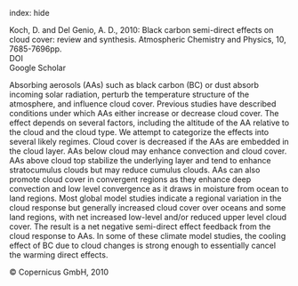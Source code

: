 index: hide

<div class="Citation">

  <div class="Citation-body">
    <div class="Citation-text">Koch, D. and Del Genio, A. D., 2010: Black carbon semi-direct effects on cloud cover: review and synthesis. <span class="Article-journal">Atmospheric Chemistry and Physics, </span><span class="Article-volume">10, </span>7685-7696pp.</div>
    <div class="Citation-links">
      <div class="CitationLink" data-href="https://doi.org/10.5194/acp-10-7685-2010">
        <div class="CitationLink-icon CitationLink-Doi"></div>
        <div class="CitationLink-text">DOI</div>
      </div>
      <div class="CitationLink" data-href="https://scholar.google.com/scholar?q=10.5194/acp-10-7685-2010">
        <div class="CitationLink-icon CitationLink-Scholar"></div>
        <div class="CitationLink-text">Google Scholar</div>
      </div>
    </div>
  </div>
</div>

Absorbing aerosols (AAs) such as black carbon (BC) or dust absorb incoming solar radiation, perturb the temperature structure of the atmosphere, and influence cloud cover. Previous studies have described conditions under which AAs either increase or decrease cloud cover. The effect depends on several factors, including the altitude of the AA relative to the cloud and the cloud type. We attempt to categorize the effects into several likely regimes. Cloud cover is decreased if the AAs are embedded in the cloud layer. AAs below cloud may enhance convection and cloud cover. AAs above cloud top stabilize the underlying layer and tend to enhance stratocumulus clouds but may reduce cumulus clouds. AAs can also promote cloud cover in convergent regions as they enhance deep convection and low level convergence as it draws in moisture from ocean to land regions. Most global model studies indicate a regional variation in the cloud response but generally increased cloud cover over oceans and some land regions, with net increased low-level and/or reduced upper level cloud cover. The result is a net negative semi-direct effect feedback from the cloud response to AAs. In some of these climate model studies, the cooling effect of BC due to cloud changes is strong enough to essentially cancel the warming direct effects.

<div class="Citation-copy">
&copy; Copernicus GmbH, 2010
</div>